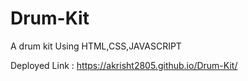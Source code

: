 # Drum-Kit
A drum kit Using HTML,CSS,JAVASCRIPT


Deployed Link : https://akrisht2805.github.io/Drum-Kit/
